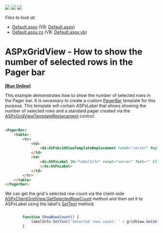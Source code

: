 <!-- default badges list -->
![](https://img.shields.io/endpoint?url=https://codecentral.devexpress.com/api/v1/VersionRange/128535685/13.1.5%2B)
[![](https://img.shields.io/badge/Open_in_DevExpress_Support_Center-FF7200?style=flat-square&logo=DevExpress&logoColor=white)](https://supportcenter.devexpress.com/ticket/details/E4860)
[![](https://img.shields.io/badge/📖_How_to_use_DevExpress_Examples-e9f6fc?style=flat-square)](https://docs.devexpress.com/GeneralInformation/403183)
<!-- default badges end -->
<!-- default file list -->
*Files to look at*:

* [Default.aspx](./CS/WebSite/Default.aspx) (VB: [Default.aspx](./VB/WebSite/Default.aspx))
* [Default.aspx.cs](./CS/WebSite/Default.aspx.cs) (VB: [Default.aspx.vb](./VB/WebSite/Default.aspx.vb))
<!-- default file list end -->
# ASPxGridView - How to show the number of selected rows in the Pager bar
<!-- run online -->
**[[Run Online]](https://codecentral.devexpress.com/e4860/)**
<!-- run online end -->


<p>This example demonstrates how to show the number of selected rows in the Pager bar.  It is necessary to create a custom <a href="http://documentation.devexpress.com/#AspNet/DevExpressWebASPxGridViewGridViewTemplates_PagerBartopic"><u>PagerBar</u></a> template for this purpose. This template will contain ASPxLabel that allows showing the number of selected rows and a standard pager created via the  <a href="http://documentation.devexpress.com/#AspNet/DevExpressWebASPxGridViewASPxGridViewTemplateReplacementMembersTopicAll"><u>ASPxGridViewTemplateReplacement</u></a> control:<u><br />
</u><u><br />
</u>

```aspx
<PagerBar>
	<table>
		<tr>
			<td>
				<dx:ASPxGridViewTemplateReplacement runat="server" ReplacementType="Pager" />
			</td>
			<td>
				<dx:ASPxLabel ID="labelInfo" runat="server" Text="" ClientInstanceName="labelInfo">
				</dx:ASPxLabel>
			</td>
		</tr>
	</table>
</PagerBar>
```

 </p><p>We can get the grid's selected row count via the client-side <a href="http://documentation.devexpress.com/#AspNet/DevExpressWebASPxGridViewScriptsASPxClientGridView_GetSelectedRowCounttopic"><u>ASPxClientGridView.GetSelectedRowCount</u></a> method and then set it to ASPxLabel using the label's <a href="http://documentation.devexpress.com/#AspNet/DevExpressWebASPxEditorsScriptsASPxClientLabel_SetTexttopic"><u>SetText</u></a> method:<br />


```js

        function ShowRowsCount() {
            labelInfo.SetText('Selected rows count: ' + gridView.GetSelectedRowCount());
        } 
```

 </p>

<br/>


